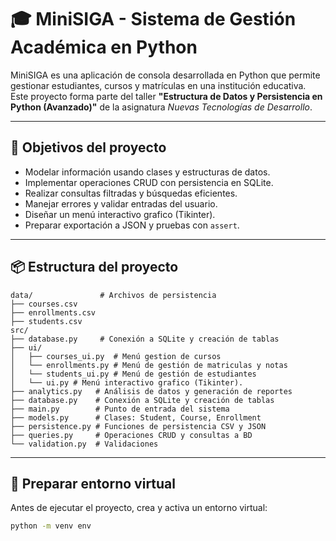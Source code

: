 # 🎓 MiniSIGA - Sistema de Gestión Académica en Python

MiniSIGA es una aplicación de consola desarrollada en Python que permite gestionar estudiantes, cursos y matrículas en una institución educativa. Este proyecto forma parte del taller **"Estructura de Datos y Persistencia en Python (Avanzado)"** de la asignatura *Nuevas Tecnologías de Desarrollo*.

---

## 🧠 Objetivos del proyecto

- Modelar información usando clases y estructuras de datos.
- Implementar operaciones CRUD con persistencia en SQLite.
- Realizar consultas filtradas y búsquedas eficientes.
- Manejar errores y validar entradas del usuario.
- Diseñar un menú interactivo grafico (Tikinter).
- Preparar exportación a JSON y pruebas con `assert`.

---

## 📦 Estructura del proyecto
```plaintext
data/               # Archivos de persistencia
├── courses.csv
├── enrollments.csv
├── students.csv
src/
├── database.py     # Conexión a SQLite y creación de tablas
├── ui/
│   ├── courses_ui.py  # Menú gestion de cursos
│   └── enrollments.py # Menú de gestión de matriculas y notas
│   └── students_ui.py # Menú de gestión de estudiantes
│   └── ui.py # Menú interactivo grafico (Tikinter).
├── analytics.py   # Análisis de datos y generación de reportes
├── database.py    # Conexión a SQLite y creación de tablas
├── main.py        # Punto de entrada del sistema
├── models.py      # Clases: Student, Course, Enrollment
├── persistence.py # Funciones de persistencia CSV y JSON
├── queries.py     # Operaciones CRUD y consultas a BD
└── validation.py  # Validaciones
```
---

## 🐍 Preparar entorno virtual

Antes de ejecutar el proyecto, crea y activa un entorno virtual:

```bash
python -m venv env
